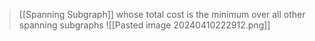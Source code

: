 >[[Spanning Subgraph]] whose total cost is the minimum over all other spanning subgraphs 
![[Pasted image 20240410222912.png]]
